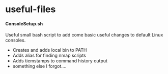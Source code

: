 # useful-files

#### ConsoleSetup.sh
Useful small bash script to add come basic useful changes to default Linux consoles.
- Creates and adds local bin to PATH
- Adds alias for finding nmap scripts
- Adds tiemstamps to command history output
- something else I forgot....
